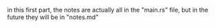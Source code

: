 in this first part, the notes are actually all in the "main.rs" file, but in the future they will be in "notes.md"